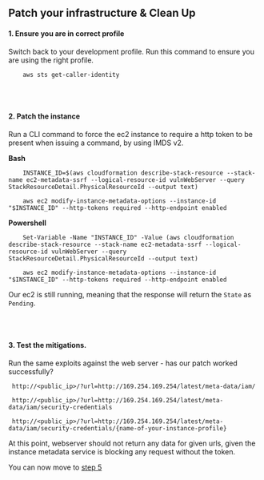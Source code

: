 ## Patch your infrastructure & Clean Up

#### 1. Ensure you are in correct profile

Switch back to your development profile.  Run this command to ensure you are using the right profile.

``` script 
    aws sts get-caller-identity
```
<br />
<br />

#### 2. Patch the instance

Run a CLI command to force the ec2 instance to require a http token to be present when issuing a command,
by using IMDS v2. 


<b> Bash </b>
``` script
    INSTANCE_ID=$(aws cloudformation describe-stack-resource --stack-name ec2-metadata-ssrf --logical-resource-id vulnWebServer --query StackResourceDetail.PhysicalResourceId --output text)

    aws ec2 modify-instance-metadata-options --instance-id "$INSTANCE_ID" --http-tokens required --http-endpoint enabled 
```

<b> Powershell </b>
``` script
    Set-Variable -Name "INSTANCE_ID" -Value (aws cloudformation describe-stack-resource --stack-name ec2-metadata-ssrf --logical-resource-id vulnWebServer --query StackResourceDetail.PhysicalResourceId --output text)

    aws ec2 modify-instance-metadata-options --instance-id "$INSTANCE_ID" --http-tokens required --http-endpoint enabled 
```

Our ec2 is still running, meaning that the response will return the `State` as `Pending`.

<br />
<br />

#### 3. Test the mitigations.

Run the same exploits against the web server - has our patch worked successfully?

```script
 http://<public_ip>/?url=http://169.254.169.254/latest/meta-data/iam/

 http://<public_ip>/?url=http://169.254.169.254/latest/meta-data/iam/security-credentials

 http://<public_ip>/?url=http://169.254.169.254/latest/meta-data/iam/security-credentials/{name-of-your-instance-profile}
```

At this point, webserver should not return any data for given urls, given
the instance metadata service is blocking any request without the token. 

You can now move to [step 5](../step5/README.md)
